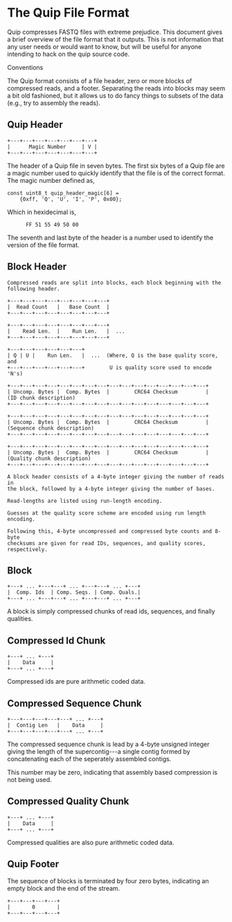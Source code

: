 
The Quip File Format
====================

Quip compresses FASTQ files with extreme prejudice. This document gives a brief
overview of the file format that it outputs. This is not information that any
user needs or would want to know, but will be useful for anyone intending to
hack on the quip source code.

Conventions


The Quip format consists of a file header, zero or more blocks of compressed
reads, and a footer. Separating the reads into blocks may seem a bit old
fashioned, but it allows us to do fancy things to subsets of the data (e.g., try
to assembly the reads).


Quip Header
-----------

    +---+---+---+---+---+---+---+
    |      Magic Number     | V |
    +---+---+---+---+---+---+---+


The header of a Quip file in seven bytes.  The first six bytes of a Quip file
are a magic number used to quickly identify that the file is of the correct
format. The magic number defined as,

    const uint8_t quip_header_magic[6] = 
        {0xff, 'Q', 'U', 'I', 'P', 0x00};

Which in hexidecimal is,

          FF 51 55 49 50 00

The seventh and last byte of the header is a number used to identify the version
of the file format.


Block Header
------------

    Compressed reads are split into blocks, each block beginning with the
    following header.

    +---+---+---+---+---+---+---+---+
    |  Read Count   |   Base Count  |
    +---+---+---+---+---+---+---+---+

    +---+---+---+---+---+---+---+---+
    |    Read Len.  |    Run Len.   |  ...
    +---+---+---+---+---+---+---+---+

    +---+---+---+---+---+---+
    | Q | U |    Run Len.   |  ...  (Where, Q is the base quality score, and 
    +---+---+---+---+---+---+        U is quality score used to encode 'N's)

    +---+---+---+---+---+---+---+---+---+---+---+---+---+---+---+---+
    | Uncomp. Bytes |  Comp. Bytes  |        CRC64 Checksum         |   (ID chunk description)
    +---+---+---+---+---+---+---+---+---+---+---+---+---+---+---+---+

    +---+---+---+---+---+---+---+---+---+---+---+---+---+---+---+---+
    | Uncomp. Bytes |  Comp. Bytes  |        CRC64 Checksum         |   (Sequence chunk description)
    +---+---+---+---+---+---+---+---+---+---+---+---+---+---+---+---+

    +---+---+---+---+---+---+---+---+---+---+---+---+---+---+---+---+
    | Uncomp. Bytes |  Comp. Bytes  |        CRC64 Checksum         |   (Quality chunk description)
    +---+---+---+---+---+---+---+---+---+---+---+---+---+---+---+---+

    A block header consists of a 4-byte integer giving the number of reads in
    the block, followed by a 4-byte integer giving the number of bases.

    Read-lengths are listed using run-length encoding.

    Guesses at the quality score scheme are encoded using run length encoding.
    
    Following this, 4-byte uncompressed and compressed byte counts and 8-byte
    checksums are given for read IDs, sequences, and quality scores,
    respectively.



Block
-----

    +---+ ... +---+---+ ... +---+---+ ... +---+
    |  Comp. Ids  | Comp. Seqs. | Comp. Quals.|
    +---+ ... +---+---+ ... +---+---+ ... +---+

A block is simply compressed chunks of read ids, sequences, and finally
qualities.


Compressed Id Chunk
-------------------

    +---+ ... +---+
    |    Data     |
    +---+ ... +---+

Compressed ids are pure arithmetic coded data.


Compressed Sequence Chunk
-------------------------

    +---+---+---+---+---+ ... +---+
    |  Contig Len   |    Data     |
    +---+---+---+---+---+ ... +---+

The compressed sequence chunk is lead by a 4-byte unsigned integer giving
the length of the supercontig---a single contig formed by concatenating
each of the seperately assembled contigs.

This number may be zero, indicating that assembly based compression is not
being used.


Compressed Quality Chunk
------------------------

    +---+ ... +---+
    |    Data     |
    +---+ ... +---+

Compressed qualities are also pure arithmetic coded data.


Quip Footer
-----------

The sequence of blocks is terminated by four zero bytes, indicating
an empty block and the end of the stream.

    +---+---+---+---+
    |       0       |
    +---+---+---+---+


